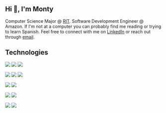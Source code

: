 ## Hi :wave:, I'm Monty
Computer Science Major @ [RIT](https://www.rit.edu/). Software Development Engineer @ Amazon. If I'm not at a computer you can probably find me reading or trying to learn Spanish. Feel free to connect with me on [LinkedIn](https://www.linkedin.com/in/montgomery-watts/) or reach out through [email](mailto:mjw4633@rit.edu).

## Technologies
![](https://img.shields.io/badge/Framework-Spring%20Boot-informational?style=flat&logo=spring&logoColor=white&color=6DB33F)
![](https://img.shields.io/badge/Framework-Vue.Js-informational?style=flat&logo=vue.js&logoColor=white&color=4FC08D)
![](https://img.shields.io/badge/Framework-Flask-informational?style=flat&logo=flask&logoColor=white&color=000000)

![](https://img.shields.io/badge/Language-Java-informational?style=flat&logo=Java&logoColor=white&color=007396)
![](https://img.shields.io/badge/Language-Javascript-informational?style=flat&logo=Javascript&logoColor=white&color=F7DF1E)
![](https://img.shields.io/badge/Language-Python-informational?style=flat&logo=Python&logoColor=white&color=3776AB)

![](https://img.shields.io/badge/Cloud-Amazon%20Web%20Services-informational?style=flat&logo=amazon-aws&logoColor=white&color=232F3E)
![](https://img.shields.io/badge/Cloud-Google%20Cloud%20Platform-informational?style=flat&logo=google-cloud&logoColor=white&color=4285F4)

![](https://img.shields.io/badge/Database-MySQL-informational?style=flat&logo=mysql&logoColor=white&color=4479A1)
![](https://img.shields.io/badge/Database-MongoDB-informational?style=flat&logo=mongodb&logoColor=white&color=47A248)

![](https://img.shields.io/badge/Tools-Docker-informational?style=flat&logo=docker&logoColor=white&color=2496ED)
![](https://img.shields.io/badge/Tools-Terraform-informational?style=flat&logo=terraform&logoColor=white&color=623CE4)
